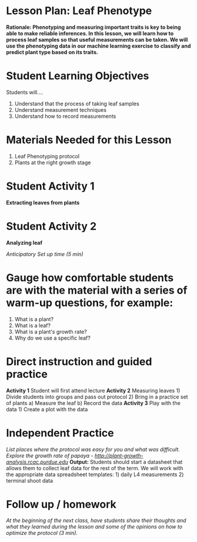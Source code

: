 # Lesson Plan: Leaf Phenotype 
**Rationale: Phenotyping and measuring important traits is key to being able to make reliable inferences. 
In this lesson, we will learn how to process leaf samples so that useful measurements can be taken. 
We will use the phenotyping data in our machine learning exercise to classify and predict plant type based on its traits.**

# Student Learning Objectives 
Students will…. 
1) Understand that the process of taking leaf samples
2) Understand measurement techniques
3) Understand how to record measurements

# Materials Needed for this Lesson
1) Leaf Phenotyping protocol
2) Plants at the right growth stage

# Student Activity 1 
**Extracting leaves from plants**

# Student Activity 2
**Analyzing leaf**

*Anticipatory Set up time (5 min)*

# Gauge how comfortable students are with the material with a series of warm-up questions, for example:
1) What is a plant?
2) What is a leaf?
3) What is a plantʻs growth rate?
4) Why do we use a specific leaf?

# Direct instruction and guided practice
**Activity 1** Student will first attend lecture
**Activity 2** Measuring leaves 
    1) Divide students into groups and pass out protocol
    2) Bring in a practice set of plants
        a) Measure the leaf
        b) Record the data
**Activity 3** Play with the data 
    1) Create a plot with the data

# Independent Practice 
*List places where the protocol was easy for you and what was difficult.*
*Explore the growth rate of papaya - http://plant-growth-analysis.rcac.purdue.edu*
**Output:**  Students should start a datasheet that allows them to collect leaf data for the rest of the term. We will work with the appropriate data spreadsheet templates: 
    1) daily L4 measurements
    2) terminal shoot data
# Follow up / homework
*At the beginning of the next class, have students share their thoughts and what they 
learned during the lesson and some of the opinions on how to optimize the protocol (3 min).*
